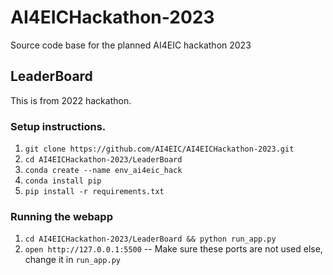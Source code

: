 # AI4EICHackathon-2023
Source code base for the planned AI4EIC hackathon 2023

## LeaderBoard

This is from 2022 hackathon. 

### Setup instructions. 

1. `git clone https://github.com/AI4EIC/AI4EICHackathon-2023.git`
2. `cd AI4EICHackathon-2023/LeaderBoard`
3. `conda create --name env_ai4eic_hack`
4. `conda install pip`
5. `pip install -r requirements.txt`

### Running the webapp
1. `cd AI4EICHackathon-2023/LeaderBoard && python run_app.py`
2. `open http://127.0.0.1:5500` -- Make sure these ports are not used else, change it in `run_app.py`





